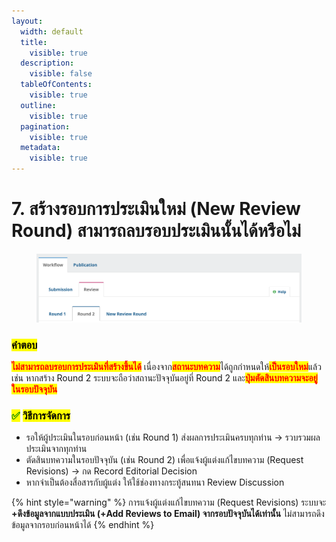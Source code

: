 ```yaml
---
layout:
  width: default
  title:
    visible: true
  description:
    visible: false
  tableOfContents:
    visible: true
  outline:
    visible: true
  pagination:
    visible: true
  metadata:
    visible: true
---
```


# 7. สร้างรอบการประเมินใหม่ (New Review Round) สามารถลบรอบประเมินนั้นได้หรือไม่

<figure><img src=".gitbook/assets/Screenshot 2568-09-05 at 11.32.40.png" alt=""><figcaption></figcaption></figure>

### <mark style="color:$success;">คำตอบ</mark>

<mark style="color:red;">**ไม่สามารถลบรอบการประเมินที่สร้างขึ้นได้**</mark> เนื่องจาก<mark style="color:red;">**สถานะบทความ**</mark>ได้ถูกกำหนดให้<mark style="color:red;">**เป็นรอบใหม่**</mark>แล้ว เช่น หากสร้าง Round 2 ระบบจะถือว่าสถานะปัจจุบันอยู่ที่ Round 2 และ<mark style="color:red;">**ปุ่มตัดสินบทความจะอยู่ในรอบปัจจุบัน**</mark>

### <mark style="color:green;">✅</mark> <mark style="color:$success;">วิธีการจัดการ</mark>

* รอให้ผู้ประเมินในรอบก่อนหน้า (เช่น Round 1) ส่งผลการประเมินครบทุกท่าน → รวบรวมผลประเมินจากทุกท่าน
* ตัดสินบทความในรอบปัจจุบัน (เช่น Round 2) เพื่อแจ้งผู้แต่งแก้ไขบทความ (Request Revisions) → กด Record Editorial Decision&#x20;
* หากจำเป็นต้องสื่อสารกับผู้แต่ง ให้ใช้ช่องทางกระทู้สนทนา Review Discussion

{% hint style="warning" %}
การแจ้งผู้แต่งแก้ไขบทความ (Request Revisions) ระบบจะ **+ดึงข้อมูลจากแบบประเมิน (+Add Reviews to Email) จากรอบปัจจุบันได้เท่านั้น** ไม่สามารถดึงข้อมูลจากรอบก่อนหน้าได้
{% endhint %}
